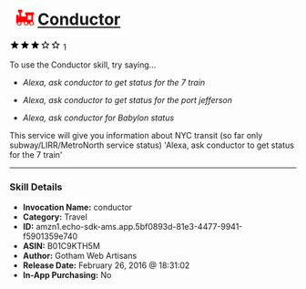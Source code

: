 # &nbsp;<img src="skill_icon" alt="Conductor icon" width="36"> [Conductor](http://alexa.amazon.com/#skills/amzn1.echo-sdk-ams.app.5bf0893d-81e3-4477-9941-f5901359e740)
![3 stars](../../images/ic_star_black_18dp_1x.png)![3 stars](../../images/ic_star_black_18dp_1x.png)![3 stars](../../images/ic_star_black_18dp_1x.png)![3 stars](../../images/ic_star_border_black_18dp_1x.png)![3 stars](../../images/ic_star_border_black_18dp_1x.png) 1

To use the Conductor skill, try saying...

* *Alexa, ask conductor to get status for the 7 train*

* *Alexa, ask conductor to get status for the port jefferson*

* *Alexa, ask conductor for Babylon status*

This service will give you information about NYC transit (so far only subway/LIRR/MetroNorth service status)
'Alexa, ask conductor to get status for the 7 train'

***

### Skill Details

* **Invocation Name:** conductor
* **Category:** Travel
* **ID:** amzn1.echo-sdk-ams.app.5bf0893d-81e3-4477-9941-f5901359e740
* **ASIN:** B01C9KTH5M
* **Author:** Gotham Web Artisans
* **Release Date:** February 26, 2016 @ 18:31:02
* **In-App Purchasing:** No
